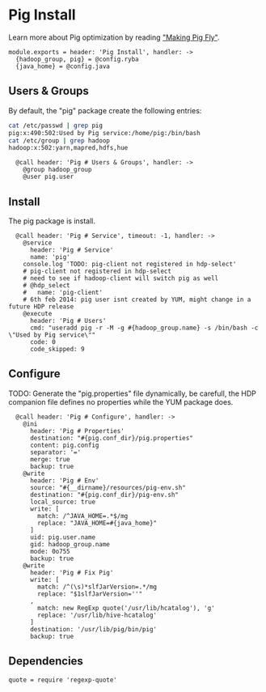 
# Pig Install

Learn more about Pig optimization by reading ["Making Pig Fly"][fly].

    module.exports = header: 'Pig Install', handler: ->
      {hadoop_group, pig} = @config.ryba
      {java_home} = @config.java
      
## Users & Groups

By default, the "pig" package create the following entries:

```bash
cat /etc/passwd | grep pig
pig:x:490:502:Used by Pig service:/home/pig:/bin/bash
cat /etc/group | grep hadoop
hadoop:x:502:yarn,mapred,hdfs,hue
```

      @call header: 'Pig # Users & Groups', handler: ->
        @group hadoop_group
        @user pig.user

## Install

The pig package is install.

      @call header: 'Pig # Service', timeout: -1, handler: ->
        @service
          header: 'Pig # Service'
          name: 'pig'
        console.log 'TODO: pig-client not registered in hdp-select'
        # pig-client not registered in hdp-select
        # need to see if hadoop-client will switch pig as well
        # @hdp_select
        #   name: 'pig-client'
        # 6th feb 2014: pig user isnt created by YUM, might change in a future HDP release
        @execute
          header: 'Pig # Users'
          cmd: "useradd pig -r -M -g #{hadoop_group.name} -s /bin/bash -c \"Used by Pig service\""
          code: 0
          code_skipped: 9

## Configure

TODO: Generate the "pig.properties" file dynamically, be carefull, the HDP
companion file defines no properties while the YUM package does.

      @call header: 'Pig # Configure', handler: ->
        @ini
          header: 'Pig # Properties'
          destination: "#{pig.conf_dir}/pig.properties"
          content: pig.config
          separator: '='
          merge: true
          backup: true
        @write
          header: 'Pig # Env'
          source: "#{__dirname}/resources/pig-env.sh"
          destination: "#{pig.conf_dir}/pig-env.sh"
          local_source: true
          write: [
            match: /^JAVA_HOME=.*$/mg
            replace: "JAVA_HOME=#{java_home}"
          ]
          uid: pig.user.name
          gid: hadoop_group.name
          mode: 0o755
          backup: true
        @write
          header: 'Pig # Fix Pig'
          write: [
            match: /^(\s)*slfJarVersion=.*/mg
            replace: "$1slfJarVersion=''"
          ,
            match: new RegExp quote('/usr/lib/hcatalog'), 'g'
            replace: '/usr/lib/hive-hcatalog'
          ]
          destination: '/usr/lib/pig/bin/pig'
          backup: true

## Dependencies

    quote = require 'regexp-quote'

[fly]: http://chimera.labs.oreilly.com/books/1234000001811/ch08.html
